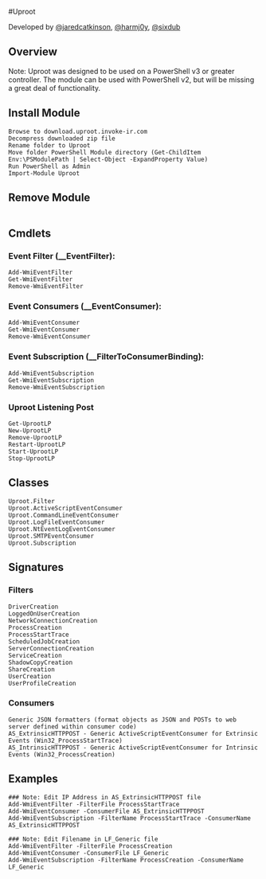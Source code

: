 #Uproot

Developed by [@jaredcatkinson](https://twitter.com/jaredcatkinson), [@harmj0y](https://twitter.com/harmj0y), [@sixdub](https://twitter.com/sixdub)

## Overview

Note: Uproot was designed to be used on a PowerShell v3 or greater controller.  The module can be used with PowerShell v2, but will be missing a great deal of functionality.

## Install Module
```
Browse to download.uproot.invoke-ir.com
Decompress downloaded zip file
Rename folder to Uproot
Move folder PowerShell Module directory (Get-ChildItem Env:\PSModulePath | Select-Object -ExpandProperty Value)
Run PowerShell as Admin
Import-Module Uproot
```

## Remove Module
```

```

## Cmdlets
### Event Filter (__EventFilter):
    Add-WmiEventFilter
    Get-WmiEventFilter 
    Remove-WmiEventFilter  

### Event Consumers (__EventConsumer):
    Add-WmiEventConsumer
    Get-WmiEventConsumer
    Remove-WmiEventConsumer

### Event Subscription (__FilterToConsumerBinding):
    Add-WmiEventSubscription
    Get-WmiEventSubscription
    Remove-WmiEventSubscription
    
### Uproot Listening Post
    Get-UprootLP
    New-UprootLP
    Remove-UprootLP
    Restart-UprootLP
    Start-UprootLP
    Stop-UprootLP
    
## Classes
    Uproot.Filter
    Uproot.ActiveScriptEventConsumer
    Uproot.CommandLineEventConsumer
    Uproot.LogFileEventConsumer
    Uproot.NtEventLogEventConsumer
    Uproot.SMTPEventConsumer
    Uproot.Subscription

## Signatures
### Filters
    DriverCreation
    LoggedOnUserCreation
    NetworkConnectionCreation
    ProcessCreation
    ProcessStartTrace
    ScheduledJobCreation
    ServerConnectionCreation
    ServiceCreation
    ShadowCopyCreation
    ShareCreation
    UserCreation
    UserProfileCreation

### Consumers
    Generic JSON formatters (format objects as JSON and POSTs to web server defined within consumer code)
    AS_ExtrinsicHTTPPOST - Generic ActiveScriptEventConsumer for Extrinsic Events (Win32_ProcessStartTrace)
    AS_IntrinsicHTTPPOST - Generic ActiveScriptEventConsumer for Intrinsic Events (Win32_ProcessCreation)
    
## Examples
    ### Note: Edit IP Address in AS_ExtrinsicHTTPPOST file
    Add-WmiEventFilter -FilterFile ProcessStartTrace
    Add-WmiEventConsumer -ConsumerFile AS_ExtrinsicHTTPPOST
    Add-WmiEventSubscription -FilterName ProcessStartTrace -ConsumerName AS_ExtrinsicHTTPPOST
    
    ### Note: Edit Filename in LF_Generic file
    Add-WmiEventFilter -FilterFile ProcessCreation
    Add-WmiEventConsumer -ConsumerFile LF_Generic
    Add-WmiEventSubscription -FilterName ProcessCreation -ConsumerName LF_Generic
    
